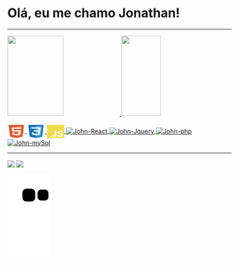 <h1>Olá, eu me chamo Jonathan!</h1>
<hr>
 <div>
  <a href="https://github.com/JonathanLucas-dev ">
  <img height="180em" width="50%" src="https://github-readme-stats.vercel.app/api?username=JonathanLucas-dev&show_icons=true&theme=tokyonight&include_all_commits=true&count_private=true"/>
  <img height="180em" width="42%" src="https://github-readme-stats.vercel.app/api/top-langs/?username=JonathanLucas-dev&layout=compact&langs_count=7&theme=tokyonight "/>
</div>
  
 <div style="display: inline_block"><br>
    <img align="center" alt="John-HTML" height="30" width="40" src="https://raw.githubusercontent.com/devicons/devicon/master/icons/html5/html5-original.svg">
  <img align="center" alt="John-CSS" height="30" width="40" src="https://raw.githubusercontent.com/devicons/devicon/master/icons/css3/css3-original.svg">
  <img align="center" alt="John-Js" height="30" width="40" src="https://raw.githubusercontent.com/devicons/devicon/master/icons/javascript/javascript-plain.svg">
  <img align="center" alt="John-React" height="30" width="40"  src="https://cdn.jsdelivr.net/gh/devicons/devicon/icons/react/react-original.svg" />
  <img align="center" alt="John-Jquery" height="30" width="40"  src="https://cdn.jsdelivr.net/gh/devicons/devicon/icons/jquery/jquery-plain-wordmark.svg" />
  <img align="center" alt="John-php" height="30" width="40"  src="https://cdn.jsdelivr.net/gh/devicons/devicon/icons/php/php-plain.svg" />
  <img align="center" alt="John-mySql" height="30" width="40"  src="https://cdn.jsdelivr.net/gh/devicons/devicon/icons/mysql/mysql-plain-wordmark.svg" />

</div>

 <hr>
<div>
<a href="https://www.linkedin.com/in/jonathan-lucas-3834551b3/" target="_blank"><img align="center"  src="https://img.shields.io/badge/LinkedIn-0077B5?style=for-the-badge&logo=linkedin&logoColor=white" target="_blank"></a>
<a href="https://www.instagram.com/johndv__/" target="_blank"><img align="center"  src="https://img.shields.io/badge/Instagram-E4405F?style=for-the-badge&logo=instagram&logoColor=white" target="_blank"></a>

 
 
</div>
 
  ![Snake animation](https://github.com/JonathanLucas-dev/jonathanlucas-dev/blob/output/github-contribution-grid-snake.svg)

